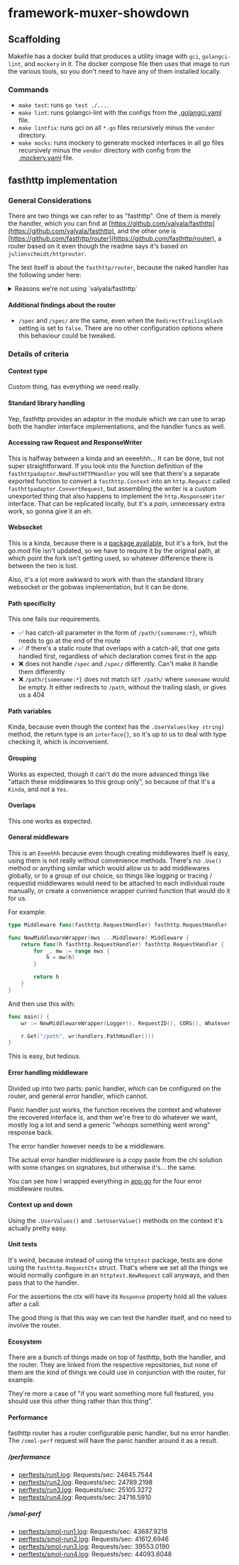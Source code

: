 # framework-muxer-showdown

## Scaffolding

Makefile has a docker build that produces a utility image with `gci`, `golangci-lint`, and `mockery` in it. The docker compose file then uses that image to run the various tools, so you don't need to have any of them installed locally.

### Commands

* `make test`: runs `go test ./...`.
* `make lint`: runs golangci-lint with the configs from the [.golangci.yaml](.golangci.yaml) file.
* `make lintfix`: runs gci on all `*.go` files recursively minus the `vendor` directory.
* `make mocks`: runs mockery to generate mocked interfaces in all go files recursively minus the `vendor` directory with config from the [.mockery.yaml](.mockery.yaml) file.

## fasthttp implementation

### General Considerations

There are two things we can refer to as "fasthttp". One of them is merely the handler, which you can find at [https://github.com/valyala/fasthttp](https://github.com/valyala/fasthttp), and the other one is [https://github.com/fasthttp/router](https://github.com/fasthttp/router), a router based on it even though the readme says it's based on `julienschmidt/httprouter`.

The test itself is about the `fasthttp/router`, because the naked handler has the following under here:

<details>
<summary>Reasons we're not using `valyala/fasthttp`</summary>

---

Its main focus is on performance and it compares itself to net/http. It also starts with this note:

> ## fasthttp might not be for you!
>
> ---
> fasthttp was design for some high performance edge cases. Unless your server/client needs to handle thousands of small to medium requests per seconds and needs a consistent low millisecond response time fasthttp might not be for you. For most cases net/http is much better as it's easier to use and can handle more cases. For most cases you won't even notice the performance difference.

I feel like in our case we do care about these fast responses, so it might be for us.

That said, fasthttp also has this bit in their readme:

> * Fasthttp doesn't provide [ServeMux](https://golang.org/pkg/net/http/#ServeMux), but there are more powerful third-party routers and web frameworks with fasthttp support:
>   * [fasthttp-routing](https://github.com/qiangxue/fasthttp-routing)
>   * [router](https://github.com/fasthttp/router)
>   * [lu](https://github.com/vincentLiuxiang/lu)
>   * [atreugo](https://github.com/savsgio/atreugo)
>   * [Fiber](https://github.com/gofiber/fiber)
>   * [Gearbox](https://github.com/gogearbox/gearbox)
>
> Net/http code with simple ServeMux is trivially converted to fasthttp code:
>
> ```go
> // net/http code
>
> m := &http.ServeMux{}
> m.HandleFunc("/foo", fooHandlerFunc)
> m.HandleFunc("/bar", barHandlerFunc)
> m.Handle("/baz", bazHandler)
>
> http.ListenAndServe(":80", m)
> ```
>
> ```go
> // the corresponding fasthttp code
> m := func(ctx *fasthttp.RequestCtx) {
> 	switch string(ctx.Path()) {
> 	case "/foo":
> 		fooHandlerFunc(ctx)
> 	case "/bar":
> 		barHandlerFunc(ctx)
> 	case "/baz":
> 		bazHandler.HandlerFunc(ctx)
> 	default:
> 		ctx.Error("not found", fasthttp.StatusNotFound)
> 	}
> }
>
> fasthttp.ListenAndServe(":80", m)
> ```

All of the above, while undoubtedly amazing when it comes to handling requests, is going to make it really, really difficult to write actual code that we need as a business.
</details>

#### Additional findings about the router
* `/spec` and `/spec/` are the same, even when the `RedirectTrailingSlash` setting is set to `false`. There are no other configuration options where this behaviour could be tweaked.

### Details of criteria

#### Context type

Custom thing, has everything we need really.

#### Standard library handling

Yep, fasthttp provides an adaptor in the module which we can use to wrap both the handler interface implementations, and the handler funcs as well.

#### Accessing raw Request and ResponseWriter

This is halfway between a kinda and an eeeehhh... It can be done, but not super straightforward. If you look into the function definition of the `fasthttpadaptor.NewFastHTTPHandler` you will see that there's a separate exported function to convert a `fasthttp.Context` into an `http.Request` called `fasthttpadaptor.ConvertRequest`, but assembling the writer is a custom unexported thing that also happens to implement the `http.ResponseWriter` interface. That can be replicated locally, but it's a _pain_, unnecessary extra work, so gonna give it an eh.

#### Websocket

This is a kinda, because there is a [package available](https://github.com/fasthttp/fastws), but it's a fork, but the go.mod file isn't updated, so we have to require it by the original path, at which point the fork isn't getting used, so whatever difference there is between the two is lost.

Also, it's a lot more awkward to work with than the standard library websocket or the gobwas implementation, but it can be done.

#### Path specificity

This one fails our requirements.

* ✅ has catch-all parameter in the form of `/path/{somename:*}`, which needs to go at the end of the route
* ✅ if there's a static route that overlaps with a catch-all, that one gets handled first, regardless of which declaration comes first in the app
* ❌ does not handle `/spec` and `/spec/` differently. Can't make it handle them differently
* ❌ `/path/{somename:*}` does not match `GET /path/` where `somename` would be empty. It either redirects to `/path`, without the trailing slash, or gives us a 404

#### Path variables

Kinda, because even though the context has the `.UserValues(key string)` method, the return type is an `interface{}`, so it's up to us to deal with type checking it, which is inconvenient.

#### Grouping

Works as expected, though it can't do the more advanced things like "attach these middlewares to this group only", so because of that it's a `Kinda`, and not a `Yes`.

#### Overlaps

This one works as expected.

#### General middleware

This is an `Eeeehhh` because even though creating middlewares itself is easy, using them is not really without convenience methods. There's no `.Use()` method or anything similar which would allow us to add middlewares globally, or to a group of our choice, so things like logging or tracing / requestid middlewares would need to be attached to each individual route manually, or create a convenience wrapper curried function that would do it for us.

For example:
```go
type Middleware func(fasthttp.RequestHandler) fasthttp.RequestHandler

func NewMiddlewareWrapper(mws ...Middleware) Middleware {
	return func(h fasthttp.RequestHandler) fasthttp.RequestHandler {
		for _, mw := range mws {
			h = mw(h)
		}

		return h
    }
}
```
And then use this with:
```go
func main() {
	wr := NewMiddlewareWrapper(Logger(), RequestID(), CORS(), Whatever())

	r.Get("/path", wr(handlers.PathHandler()))
}
```
This is easy, but tedious.

#### Error handling middleware

Divided up into two parts: panic handler, which can be configured on the router, and general error handler, which cannot.

Panic handler just works, the function receives the context and whatever the recovered interface is, and then we're free to do whatever we want, mostly log a lot and send a generic "whoops something went wrong" response back.

The error handler however needs to be a middleware.

The actual error handler middleware is a copy paste from the chi solution with some changes on signatures, but otherwise it's... the same.

You can see how I wrapped everything in [app.go](app/app.go) for the four error middleware routes.

#### Context up and down

Using the `.UserValues()` and `.SetUserValue()` methods on the context it's actually pretty easy.

#### Unit tests

It's weird, because instead of using the `httptest` package, tests are done using the `fasthttp.RequestCtx` struct. That's where we set all the things we would normally configure in an `httptest.NewRequest` call anyways, and then pass that to the handler.

For the assertions the ctx will have its `Response` property hold all the values after a call.

The good thing is that this way we can test the handler itself, and no need to involve the router.

#### Ecosystem

There are a bunch of things made on top of fasthttp, both the handler, and the router. They are linked from the respective repositories, but none of them are the kind of things we could use in conjunction with the router, for example.

They're more a case of "if you want something more full featured, you should use this other thing rather than this thing".

#### Performance

fasthttp router has a router configurable panic handler, but no error handler. The `/smol-perf` request will have the panic handler around it as a result.

##### /performance

* [perftests/run1.log](perftests/run1.log):  Requests/sec:	24845.7544
* [perftests/run2.log](perftests/run2.log):  Requests/sec:	24789.2198
* [perftests/run3.log](perftests/run3.log):  Requests/sec:	25105.3272
* [perftests/run4.log](perftests/run4.log):  Requests/sec:	24716.5910

##### /smol-perf

* [perftests/smol-run1.log](perftests/smol-run1.log):  Requests/sec:	43687.9218
* [perftests/smol-run2.log](perftests/smol-run2.log):  Requests/sec:	41612.6946
* [perftests/smol-run3.log](perftests/smol-run3.log):  Requests/sec:	39553.0190
* [perftests/smol-run4.log](perftests/smol-run4.log):  Requests/sec:	44093.6048
